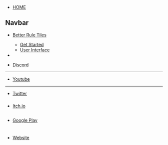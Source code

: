 * [HOME](./)

## Navbar

* [Better Rule Tiles](./better-rule-tiles/index)
  * [Get Started](./better-rule-tiles/get-started/index)
  * [User Interface](./better-rule-tiles/user-interface/index)

*

* [Discord](https://discord.gg/DKpbVKk)

---

* [Youtube](https://www.youtube.com/channel/UCo-V8qAlHZWFRkUDCtc0cyQ)

---

* [Twitter](https://twitter.com/VinarkDev)

###

* [Itch.io](https://vinarkgames.itch.io/)

##

* [Google Play](https://play.google.com/store/apps/developer?id=Vinark+Games)

#

* [Website](https://vinark.dev/)